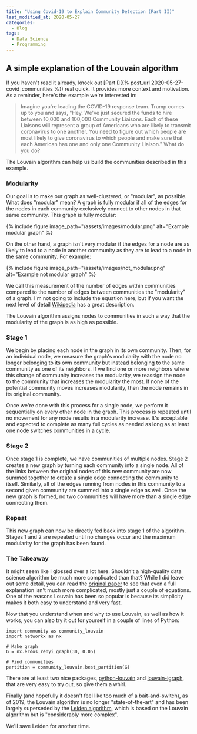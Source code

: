 ```yaml
---
title: "Using Covid-19 to Explain Community Detection (Part II)"
last_modified_at: 2020-05-27
categories:
  - Blog
tags:
  - Data Science
  - Programming
---
```


## A simple explanation of the Louvain algorithm

If you haven't read it already, knock out [Part I]({% post_url 2020-05-27-covid_communities %}) real quick. It provides more context and motivation. As a reminder, here's the example we're interested in:

> Imagine you're leading the COVID-19 response team. Trump comes up to you and says, "Hey. We've just secured the funds to hire between 10,000 and 100,000 Community Liaisons. Each of these Liaisons will represent a group of Americans who are likely to transmit coronavirus to one another. You need to figure out which people are most likely to give coronavirus to which people and make sure that each American has one and only one Community Liaison." What do you do?

The Louvain algorithm can help us build the communities described in this example.

### Modularity

Our goal is to make our graph as well-clustered, or "modular", as possible. What does "modular" mean? A graph is fully modular if all of the edges for the nodes in each community exclusively connect to other nodes in that same community. This graph is fully modular:

{% include figure image_path="/assets/images/modular.png" alt="Example modular graph" %}

On the other hand, a graph isn't very modular if the edges for a node are as likely to lead to a node in another community as they are to lead to a node in the same community. For example:

{% include figure image_path="/assets/images/not_modular.png" alt="Example not modular graph" %}

We call this measurement of the number of edges within communities compared to the number of edges between communities the "modularity" of a graph. I'm not going to include the equation here, but if you want the next level of detail [Wikipedia](https://en.wikipedia.org/wiki/Louvain_modularity) has a great description.

The Louvain algorithm assigns nodes to communities in such a way that the modularity of the graph is as high as possible.

### Stage 1

We begin by placing each node in the graph in its own community. Then, for an individual node, we measure the graph's modularity with the node no longer belonging to its own community but instead belonging to the same community as one of its neighbors. If we find one or more neighbors where this change of community increases the modularity, we reassign the node to the community that increases the modularity the most. If none of the potential community moves increases modularity, then the node remains in its original community.

Once we're done with this process for a single node, we perform it sequentially on every other node in the graph. This process is repeated until no movement for any node results in a modularity increase. It's acceptable and expected to complete as many full cycles as needed as long as at least one node switches communities in a cycle.

### Stage 2

Once stage 1 is complete, we have communities of multiple nodes. Stage 2 creates a new graph by turning each community into a single node. All of the links between the original nodes of this new community are now summed together to create a single edge connecting the community to itself. Similarly, all of the edges running from nodes in this community to a second given community are summed into a single edge as well. Once the new graph is formed, no two communities will have more than a single edge connecting them.

### Repeat

This new graph can now be directly fed back into stage 1 of the algorithm. Stages 1 and 2 are repeated until no changes occur and the maximum modularity for the graph has been found.


### The Takeaway

It might seem like I glossed over a lot here. Shouldn't a high-quality data science algorithm be much more complicated than that? While I did leave out some detail, you can read the [original paper](https://arxiv.org/pdf/0803.0476.pdf) to see that even a full explanation isn't much more complicated, mostly just a couple of equations. One of the reasons Louvain has been so popular is because its simplicity makes it both easy to understand and very fast.

Now that you understand when and why to use Louvain, as well as how it works, you can also try it out for yourself in a couple of lines of Python:

```
import community as community_louvain
import networkx as nx

# Make graph
G = nx.erdos_renyi_graph(30, 0.05)

# Find communities
partition = community_louvain.best_partition(G)
```

There are at least two nice packages, [python-louvain](https://github.com/taynaud/python-louvain) and [louvain-igraph](https://github.com/vtraag/louvain-igraph), that are very easy to try out, so give them a whirl.

Finally (and hopefully it doesn't feel like too much of a bait-and-switch), as of 2019, the Louvain algorithm is no longer "state-of-the-art" and has been largely superseded by the [Leiden algorithm](https://www.nature.com/articles/s41598-019-41695-z), which is based on the Louvain algorithm but is "considerably more complex".

We'll save Leiden for another time.
